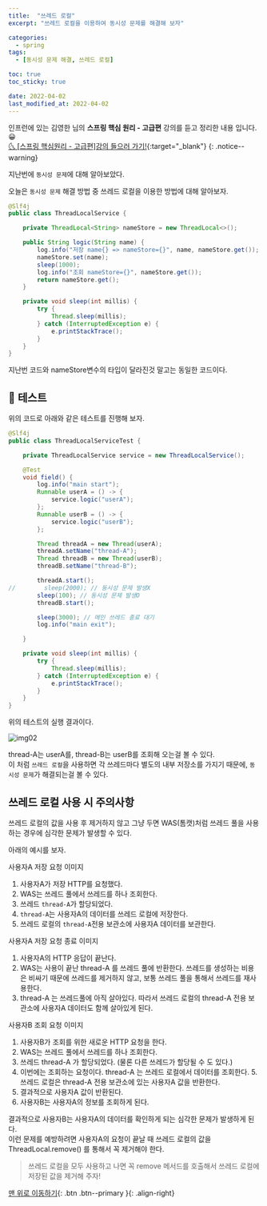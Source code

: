 ```yaml
---
title:  "쓰레드 로컬" 
excerpt: "쓰레드 로컬을 이용하여 동시성 문제를 해결해 보자"

categories:
  - spring
tags:
  - [동시성 문제 해결, 쓰레드 로컬]

toc: true
toc_sticky: true

date: 2022-04-02
last_modified_at: 2022-04-02
---
```


인프런에 있는 김영한 님의 **스프링 핵심 원리 - 고급편** 강의를 듣고 정리한 내용 입니다. 😀    
[🌜 [스프링 핵심원리 - 고급편]강의 들으러 가기!](https://www.inflearn.com/course/%EC%8A%A4%ED%94%84%EB%A7%81-%ED%95%B5%EC%8B%AC-%EC%9B%90%EB%A6%AC-%EA%B3%A0%EA%B8%89%ED%8E%B8/dashboard){:target="_blank"}
{: .notice--warning}

지난번에 `동시성 문제`에 대해 알아보았다.

오늘은 `동시성 문제` 해결 방법 중 쓰레드 로컬을 이용한 방법에 대해 알아보자.

```java
@Slf4j
public class ThreadLocalService {

    private ThreadLocal<String> nameStore = new ThreadLocal<>();

    public String logic(String name) {
        log.info("저장 name{} => nameStore={}", name, nameStore.get());
        nameStore.set(name);
        sleep(1000);
        log.info("조회 nameStore={}", nameStore.get());
        return nameStore.get();
    }

    private void sleep(int millis) {
        try {
            Thread.sleep(millis);
        } catch (InterruptedException e) {
            e.printStackTrace();
        }
    }
}
```
지난번 코드와 nameStore변수의 타입이 달라진것 말고는 동일한 코드이다.

## 🔔 테스트
위의 코드로 아래와 같은 테스트를 진행해 보자.  

```java
@Slf4j
public class ThreadLocalServiceTest {

    private ThreadLocalService service = new ThreadLocalService();

    @Test
    void field() {
        log.info("main start");
        Runnable userA = () -> {
            service.logic("userA");
        };
        Runnable userB = () -> {
            service.logic("userB");
        };

        Thread threadA = new Thread(userA);
        threadA.setName("thread-A");
        Thread threadB = new Thread(userB);
        threadB.setName("thread-B");

        threadA.start();
//        sleep(2000); // 동시성 문제 발생X
        sleep(100); // 동시성 문제 발생O
        threadB.start();

        sleep(3000); // 메인 쓰레드 종료 대기
        log.info("main exit");

    }

    private void sleep(int millis) {
        try {
            Thread.sleep(millis);
        } catch (InterruptedException e) {
            e.printStackTrace();
        }
    }
}
```

위의 테스트의 실행 결과이다.

![img02](https://user-images.githubusercontent.com/93430103/161389488-1eb3ecba-6a91-40cb-8739-a232debd77e9.png)

thread-A는 userA를, thread-B는 userB를 조회해 오는걸 볼 수 있다.  
이 처럼 `쓰레드 로컬`을 사용하면 각 쓰레드마다 별도의 내부 저장소를 가지기 때문에,
`동시성 문제`가 해결되는걸 볼 수 있다.

## 쓰레드 로컬 사용 시 주의사항

쓰레드 로컬의 값을 사용 후 제거하지 않고 그냥 두면 WAS(톰캣)처럼 쓰레드 풀을 사용하는 경우에 심각한 문제가 발생할 수 있다.  

아래의 예시를 보자.  

사용자A 저장 요청 이미지


1. 사용자A가 저장 HTTP를 요청했다.
2. WAS는 쓰레드 풀에서 쓰레드를 하나 조회한다.
3. 쓰레드 `thread-A`가 할당되었다.
4. `thread-A`는 사용자A의 데이터를 쓰레드 로컬에 저장한다.
5. 쓰레드 로컬의 `thread-A`전용 보관소에 사용자A 데이터를 보관한다.

사용자A 저장 요청 종료 이미지

1. 사용자A의 HTTP 응답이 끝난다.
2. WAS는 사용이 끝난 thread-A 를 쓰레드 풀에 반환한다. 쓰레드를 생성하는 비용은 비싸기 때문에 쓰레드를 제거하지 않고, 보통 쓰레드 풀을 통해서 쓰레드를 재사용한다.
3. thread-A 는 쓰레드풀에 아직 살아있다. 따라서 쓰레드 로컬의 thread-A 전용 보관소에 사용자A 데이터도 함께 살아있게 된다.


사용자B 조회 요청
이미지

1. 사용자B가 조회를 위한 새로운 HTTP 요청을 한다.
2. WAS는 쓰레드 풀에서 쓰레드를 하나 조회한다.
3. 쓰레드 thread-A 가 할당되었다. (물론 다른 쓰레드가 할당될 수 도 있다.)
4. 이번에는 조회하는 요청이다. thread-A 는 쓰레드 로컬에서 데이터를 조회한다. 5. 쓰레드 로컬은 thread-A 전용 보관소에 있는 사용자A 값을 반환한다.
6. 결과적으로 사용자A 값이 반환된다.
7. 사용자B는 사용자A의 정보를 조회하게 된다.

결과적으로 사용자B는 사용자A의 데이터를 확인하게 되는 심각한 문제가 발생하게 된다.  
이런 문제를 예방하려면 사용자A의 요청이 끝날 때 쓰레드 로컬의 값을 ThreadLocal.remove() 를 통해서 꼭 제거해야 한다.


> 쓰레드 로컬을 모두 사용하고 나면 꼭 remove 메서드를 호출해서 쓰레드 로컬에 저장된 값을 제거해 주자!


[맨 위로 이동하기](#){: .btn .btn--primary }{: .align-right}
<br>
